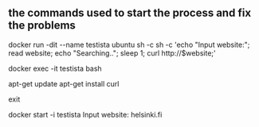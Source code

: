 ## the commands used to start the process and fix the problems

docker run -dit --name testista ubuntu sh -c sh -c 'echo "Input website:"; read website; echo "Searching.."; sleep 1; curl http://$website;'

docker exec -it testista bash

apt-get update
apt-get install curl

exit

docker start -i testista
Input website:
helsinki.fi